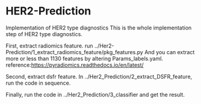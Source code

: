 # HER2-Prediction
Implementation of HER2 type diagnostics
This is the whole implementation step of HER2 type diagnostics.

First, extract radiomics feature.
run ../Her2-Prediction/1_extract_radiomics_feature/pkg_features.py
And you can extract more or less than 1130 features by altering Params_labels.yaml.
reference:https://pyradiomics.readthedocs.io/en/latest/

Second, extract dsfr feature.
In ../Her2_Prediction/2_extract_DSFR_feature, run the code in sequence.

Finally, run the code in ../Her2_Prediction/3_classifier and get the result.

